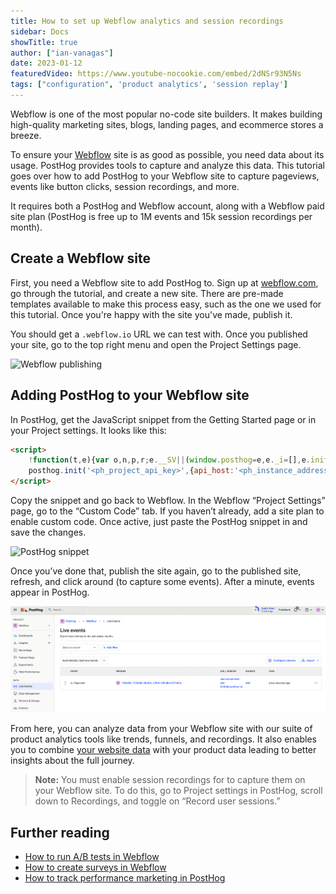 ```yaml
---
title: How to set up Webflow analytics and session recordings
sidebar: Docs
showTitle: true
author: ["ian-vanagas"]
date: 2023-01-12
featuredVideo: https://www.youtube-nocookie.com/embed/2dNSr93N5Ns
tags: ["configuration", 'product analytics', 'session replay']
---
```


Webflow is one of the most popular no-code site builders. It makes building high-quality marketing sites, blogs, landing pages, and ecommerce stores a breeze. 

To ensure your [Webflow](https://webflow.com/) site is as good as possible, you need data about its usage. PostHog provides tools to capture and analyze this data. This tutorial goes over how to add PostHog to your Webflow site to capture pageviews, events like button clicks, session recordings, and more.

It requires both a PostHog and Webflow account, along with a Webflow paid site plan (PostHog is free up to 1M events and 15k session recordings per month).

## Create a Webflow site

First, you need a Webflow site to add PostHog to. Sign up at [webflow.com](https://webflow.com/), go through the tutorial, and create a new site. There are pre-made templates available to make this process easy, such as the one we used for this tutorial. Once you're happy with the site you've made, publish it. 

You should get a `.webflow.io` URL we can test with. Once you published your site, go to the top right menu and open the Project Settings page.

![Webflow publishing](../images/tutorials/webflow/webflow.gif)

## Adding PostHog to your Webflow site

In PostHog, get the JavaScript snippet from the Getting Started page or in your Project settings. It looks like this:

```html
<script>
    !function(t,e){var o,n,p,r;e.__SV||(window.posthog=e,e._i=[],e.init=function(i,s,a){function g(t,e){var o=e.split(".");2==o.length&&(t=t[o[0]],e=o[1]),t[e]=function(){t.push([e].concat(Array.prototype.slice.call(arguments,0)))}}(p=t.createElement("script")).type="text/javascript",p.async=!0,p.src=s.api_host+"/static/array.js",(r=t.getElementsByTagName("script")[0]).parentNode.insertBefore(p,r);var u=e;for(void 0!==a?u=e[a]=[]:a="posthog",u.people=u.people||[],u.toString=function(t){var e="posthog";return"posthog"!==a&&(e+="."+a),t||(e+=" (stub)"),e},u.people.toString=function(){return u.toString(1)+".people (stub)"},o="capture identify alias people.set people.set_once set_config register register_once unregister opt_out_capturing has_opted_out_capturing opt_in_capturing reset isFeatureEnabled onFeatureFlags getFeatureFlag getFeatureFlagPayload reloadFeatureFlags group updateEarlyAccessFeatureEnrollment getEarlyAccessFeatures getActiveMatchingSurveys getSurveys".split(" "),n=0;n<o.length;n++)g(u,o[n]);e._i.push([i,s,a])},e.__SV=1)}(document,window.posthog||[]);
    posthog.init('<ph_project_api_key>',{api_host:'<ph_instance_address>'})
</script>
```

Copy the snippet and go back to Webflow. In the Webflow “Project Settings” page, go to the “Custom Code” tab. If you haven’t already, add a site plan to enable custom code. Once active, just paste the PostHog snippet in and save the changes.

![PostHog snippet](../images/tutorials/webflow/posthog-webflow.gif)

Once you’ve done that, publish the site again, go to the published site, refresh, and click around (to capture some events). After a minute, events appear in PostHog. 

![PostHog events](../images/tutorials/webflow/events.png)

From here, you can analyze data from your Webflow site with our suite of product analytics tools like trends, funnels, and recordings. It also enables you to combine [your website data](/blog/track-your-website-with-posthog) with your product data leading to better insights about the full journey.

> **Note:** You must enable session recordings for to capture them on your Webflow site. To do this, go to Project settings in PostHog, scroll down to Recordings, and toggle on “Record user sessions.”

## Further reading

- [How to run A/B tests in Webflow](/tutorials/webflow-ab-tests)
- [How to create surveys in Webflow](/tutorials/webflow-surveys)
- [How to track performance marketing in PostHog](/tutorials/performance-marketing)